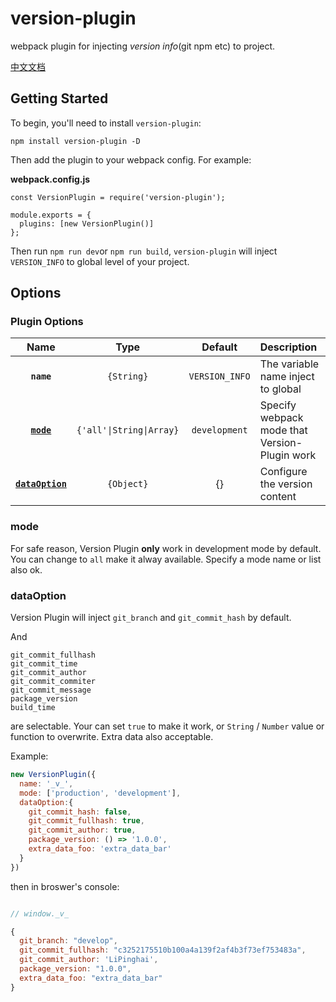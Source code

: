 # version-plugin

webpack plugin for injecting *version info*(git npm etc) to project.

[中文文档](https://github.com/LiPinghai/version-plugin/blob/main/READM.cn.md)

## Getting Started

To begin, you'll need to install `version-plugin`:

```
npm install version-plugin -D
```

Then add the plugin to your webpack config. For example:

**webpack.config.js**
```
const VersionPlugin = require('version-plugin');

module.exports = {
  plugins: [new VersionPlugin()]
};
```

Then run `npm run dev`or `npm run build`, `version-plugin` will inject `VERSION_INFO` to global level of your project.

## Options

### Plugin Options

|              Name             |       Type      |                Default                |                       Description               |
| :---------------------------: | :-------------: | :-----------------------------------: | :---------------------------------------------- |
|        **`name`**             |    `{String}`   |             `VERSION_INFO`            | The variable name inject to global              |
|      **[`mode`](#mode)**      |`{'all'\|String\|Array}`|             `development`            | Specify webpack mode that Version-Plugin work  |
|**[`dataOption`](#dataOption)**|    `{Object}`   |                  {}                   | Configure the version content                   |


### mode

For safe reason, Version Plugin **only** work in development mode by default. You can change to `all` make it alway available. Specify a mode name or list also ok.

### dataOption

Version Plugin will inject `git_branch` and `git_commit_hash` by default. 

And 
```
git_commit_fullhash
git_commit_time
git_commit_author
git_commit_commiter
git_commit_message
package_version
build_time
```
are selectable. Your can set `true` to make it work, or `String` / `Number` value or function to overwrite. Extra data also acceptable. 

Example:

```js
new VersionPlugin({
  name: '_v_',
  mode: ['production', 'development'],
  dataOption:{
    git_commit_hash: false,
    git_commit_fullhash: true,
    git_commit_author: true,
    package_version: () => '1.0.0',
    extra_data_foo: 'extra_data_bar'
  }
})
```

then in broswer's console:

```js

// window._v_

{
  git_branch: "develop",
  git_commit_fullhash: "c3252175510b100a4a139f2af4b3f73ef753483a",
  git_commit_author: 'LiPinghai',
  package_version: "1.0.0", 
  extra_data_foo: "extra_data_bar"
}
```